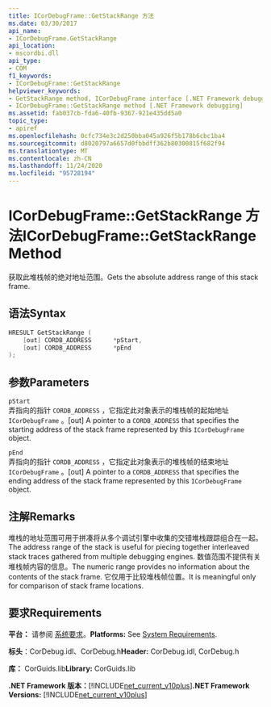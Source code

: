 ```yaml
---
title: ICorDebugFrame::GetStackRange 方法
ms.date: 03/30/2017
api_name:
- ICorDebugFrame.GetStackRange
api_location:
- mscordbi.dll
api_type:
- COM
f1_keywords:
- ICorDebugFrame::GetStackRange
helpviewer_keywords:
- GetStackRange method, ICorDebugFrame interface [.NET Framework debugging]
- ICorDebugFrame::GetStackRange method [.NET Framework debugging]
ms.assetid: fab037cb-fda6-40fb-9367-921e435dd5a0
topic_type:
- apiref
ms.openlocfilehash: 0cfc734e3c2d250bba045a926f5b178b6cbc1ba4
ms.sourcegitcommit: d8020797a6657d0fbbdff362b80300815f682f94
ms.translationtype: MT
ms.contentlocale: zh-CN
ms.lasthandoff: 11/24/2020
ms.locfileid: "95728194"
---
```

# <a name="icordebugframegetstackrange-method"></a><span data-ttu-id="4f1a2-102">ICorDebugFrame::GetStackRange 方法</span><span class="sxs-lookup"><span data-stu-id="4f1a2-102">ICorDebugFrame::GetStackRange Method</span></span>

<span data-ttu-id="4f1a2-103">获取此堆栈帧的绝对地址范围。</span><span class="sxs-lookup"><span data-stu-id="4f1a2-103">Gets the absolute address range of this stack frame.</span></span>  
  
## <a name="syntax"></a><span data-ttu-id="4f1a2-104">语法</span><span class="sxs-lookup"><span data-stu-id="4f1a2-104">Syntax</span></span>  
  
```cpp  
HRESULT GetStackRange (  
    [out] CORDB_ADDRESS      *pStart,
    [out] CORDB_ADDRESS      *pEnd  
);  
```  
  
## <a name="parameters"></a><span data-ttu-id="4f1a2-105">参数</span><span class="sxs-lookup"><span data-stu-id="4f1a2-105">Parameters</span></span>  

 `pStart`  
 <span data-ttu-id="4f1a2-106">弄指向的指针 `CORDB_ADDRESS` ，它指定此对象表示的堆栈帧的起始地址 `ICorDebugFrame` 。</span><span class="sxs-lookup"><span data-stu-id="4f1a2-106">[out] A pointer to a `CORDB_ADDRESS` that specifies the starting address of the stack frame represented by this `ICorDebugFrame` object.</span></span>  
  
 `pEnd`  
 <span data-ttu-id="4f1a2-107">弄指向的指针 `CORDB_ADDRESS` ，它指定此对象表示的堆栈帧的结束地址 `ICorDebugFrame` 。</span><span class="sxs-lookup"><span data-stu-id="4f1a2-107">[out] A pointer to a `CORDB_ADDRESS` that specifies the ending address of the stack frame represented by this `ICorDebugFrame` object.</span></span>  
  
## <a name="remarks"></a><span data-ttu-id="4f1a2-108">注解</span><span class="sxs-lookup"><span data-stu-id="4f1a2-108">Remarks</span></span>  

 <span data-ttu-id="4f1a2-109">堆栈的地址范围可用于拼凑将从多个调试引擎中收集的交错堆栈跟踪组合在一起。</span><span class="sxs-lookup"><span data-stu-id="4f1a2-109">The address range of the stack is useful for piecing together interleaved stack traces gathered from multiple debugging engines.</span></span> <span data-ttu-id="4f1a2-110">数值范围不提供有关堆栈帧内容的信息。</span><span class="sxs-lookup"><span data-stu-id="4f1a2-110">The numeric range provides no information about the contents of the stack frame.</span></span> <span data-ttu-id="4f1a2-111">它仅用于比较堆栈帧位置。</span><span class="sxs-lookup"><span data-stu-id="4f1a2-111">It is meaningful only for comparison of stack frame locations.</span></span>  
  
## <a name="requirements"></a><span data-ttu-id="4f1a2-112">要求</span><span class="sxs-lookup"><span data-stu-id="4f1a2-112">Requirements</span></span>  

 <span data-ttu-id="4f1a2-113">**平台：** 请参阅 [系统要求](../../get-started/system-requirements.md)。</span><span class="sxs-lookup"><span data-stu-id="4f1a2-113">**Platforms:** See [System Requirements](../../get-started/system-requirements.md).</span></span>  
  
 <span data-ttu-id="4f1a2-114">**标头**：CorDebug.idl、CorDebug.h</span><span class="sxs-lookup"><span data-stu-id="4f1a2-114">**Header:** CorDebug.idl, CorDebug.h</span></span>  
  
 <span data-ttu-id="4f1a2-115">**库：** CorGuids.lib</span><span class="sxs-lookup"><span data-stu-id="4f1a2-115">**Library:** CorGuids.lib</span></span>  
  
 <span data-ttu-id="4f1a2-116">**.NET Framework 版本：**[!INCLUDE[net_current_v10plus](../../../../includes/net-current-v10plus-md.md)]</span><span class="sxs-lookup"><span data-stu-id="4f1a2-116">**.NET Framework Versions:** [!INCLUDE[net_current_v10plus](../../../../includes/net-current-v10plus-md.md)]</span></span>
